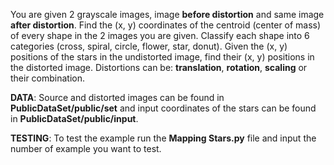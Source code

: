 You are given 2 grayscale images, image **before distortion** and same image **after distortion**.
Find the (x, y) coordinates of the centroid (center of mass) of every shape in the 2 images you are given. 
Classify each shape into 6 categories (cross, spiral, circle, flower, star, donut). 
Given the (x, y) positions of the stars in the undistorted image, find their (x, y) positions in the distorted image.
Distortions can be: **translation**, **rotation**, **scaling** or their combination.

**DATA**: Source and distorted images can be found in **PublicDataSet/public/set** and input coordinates of the stars can be found in
**PublicDataSet/public/input**.

**TESTING**: To test the example run the **Mapping Stars.py** file and input the number of example you want to test.
